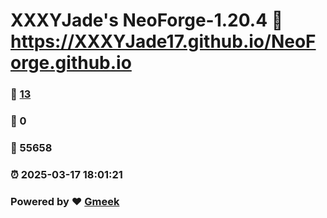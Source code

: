 # XXXYJade's NeoForge-1.20.4 :link: https://XXXYJade17.github.io/NeoForge.github.io 
### :page_facing_up: [13](https://XXXYJade17.github.io/NeoForge.github.io/tag.html) 
### :speech_balloon: 0 
### :hibiscus: 55658 
### :alarm_clock: 2025-03-17 18:01:21 
### Powered by :heart: [Gmeek](https://github.com/Meekdai/Gmeek)
